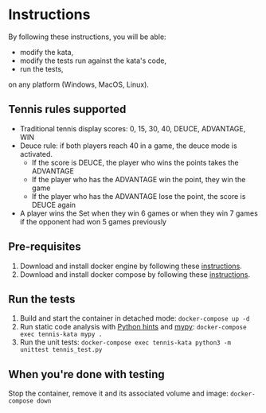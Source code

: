 # Instructions
By following these instructions, you will be able:
- modify the kata,
- modify the tests run against the kata's code,
- run the tests,

on any platform (Windows, MacOS, Linux).

## Tennis rules supported
- Traditional tennis display scores: 0, 15, 30, 40, DEUCE, ADVANTAGE, WIN
- Deuce rule: if both players reach 40 in a game, the deuce mode is activated.
  - If the score is DEUCE, the player who wins the points takes the ADVANTAGE
  - If the player who has the ADVANTAGE win the point, they win the game
  - If the player who has the ADVANTAGE lose the point, the score is DEUCE again
- A player wins the Set when they win 6 games or when they win 7 games if the opponent had won 5 games previously

## Pre-requisites
1. Download and install docker engine by following these [instructions](https://docs.docker.com/install/).
2. Download and install docker compose by following these [instructions](https://docs.docker.com/compose/install/).

## Run the tests
1. Build and start the container in detached mode: `docker-compose up -d`
2. Run static code analysis with [Python hints](https://docs.python.org/3/library/typing.html) and [mypy](http://mypy-lang.org/): `docker-compose exec tennis-kata mypy .`
3. Run the unit tests: `docker-compose exec tennis-kata python3 -m unittest tennis_test.py`

## When you're done with testing
Stop the container, remove it and its associated volume and image: `docker-compose down`